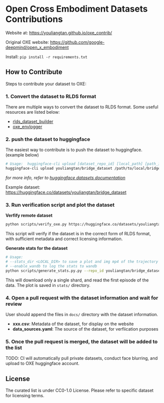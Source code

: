 # Open Cross Embodiment Datasets Contributions

Website at: https://youliangtan.github.io/oxe_contrib/

Original OXE website: https://github.com/google-deepmind/open_x_embodiment

Install: `pip install -r requirements.txt`

## How to Contribute

Steps to contribute your dataset to OXE:

### 1. Convert the dataset to RLDS format

There are multiple ways to convert the dataset to RLDS format. Some useful resources are listed below:
 - [rlds_dataset_builder](https://github.com/kpertsch/rlds_dataset_builder)
 - [oxe_envlogger](https://github.com/rail-berkeley/oxe_envlogger)

### 2. push the dataset to huggingface

The easiest way to contribute is to push the dataset to huggingface. (example below)
```bash
# Usage:  huggingface-cli upload [dataset_repo_id] [local_path] [path_in_repo] --repo-type dataset
huggingface-cli upload youliangtan/bridge_dataset /path/to/local/bridge_dataset --repo-type dataset
```

*for more info, refer to [huggingface datasets documentation](https://huggingface.co/docs/datasets/v2.20.0/en/share#share-a-dataset-using-the-cli)*

Example dataset: https://huggingface.co/datasets/youliangtan/bridge_dataset

### 3. Run verification script and plot the dataset

**Verfify remote dataset**
```bash
python scripts/verify_oxe.py https://huggingface.co/datasets/youliangtan/bridge_dataset
```

This script will verify if the dataset is in the correct form of RLDS format, with sufficient metadata and correct licensing information.

**Generate stats for the dataset**
```bash
# Usage:
# --stats_dir <LOCAL_DIR> to save a plot and img mp4 of the trajectory
# --enable_wandb to log the stats to wandb
python scripts/generate_stats.py.py --repo_id youliangtan/bridge_dataset --stats_dir stats/
```

This will download only a single shard, and read the first episode of the data. The plot is saved in `stats/` directory.

### 4. Open a pull request with the dataset information and wait for review

User should append the files in `docs/` directory with the dataset information.
 - **xxx.csv**: Metadata of the dataset, for display on the website
 - **data_sources.yaml**: The source of the dataset, for verfiication purposes

### 5. Once the pull request is merged, the dataset will be added to the list

TODO: CI will automatically pull private datasets, conduct face blurring, and upload to OXE huggingface account.

## License

The curated list is under CC0-1.0 License. Please refer to specific dataset for licensing terms. 
